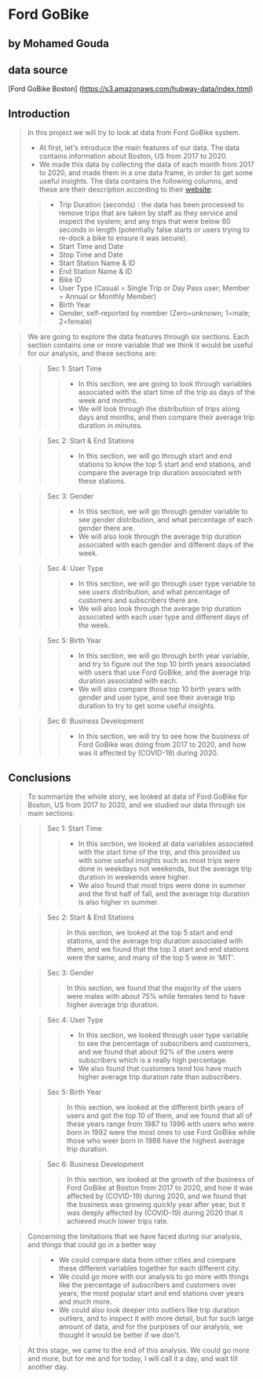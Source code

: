 # Ford GoBike

## by Mohamed Gouda

## data source
[Ford GoBike Boston] (https://s3.amazonaws.com/hubway-data/index.html)

## Introduction

> In this project we will try to look at data from Ford GoBike system.
>- At first, let's introduce the main features of our data. The data contains information about Boston, US from 2017 to 2020.
>- We made this data by collecting the data of each month from 2017 to 2020, and made them in a one data frame, in order to get some useful insights.
> The data contains the following columns, and these are their description according to their [website](https://www.bluebikes.com/system-data):
>>- Trip Duration (seconds) : the data has been processed to remove trips that are taken by staff as they service and inspect the system; and any trips that were below 60 seconds in length (potentially false starts or users trying to re-dock a bike to ensure it was secure).
>>- Start Time and Date
>>- Stop Time and Date
>>- Start Station Name & ID
>>- End Station Name & ID
>>- Bike ID
>>- User Type (Casual = Single Trip or Day Pass user; Member = Annual or Monthly Member)
>>- Birth Year
>>- Gender, self-reported by member (Zero=unknown; 1=male; 2=female)

> We are going to explore the data features through six sections. Each section contains one or more variable that we think it would be useful for our analysis, and these sections are:

>> Sec 1: Start Time
>>>- In this section, we are going to look through variables associated with the start time of the trip as days of the week and months. 
>>>- We will look through the distribution of trips along days and months, and then compare their average trip duration in minutes. 

>> Sec 2: Start & End Stations
>>>- In this section, we will go through start and end stations to know the top 5 start and end stations, and compare the average trip duration associated with these stations.

>> Sec 3: Gender
>>>- In this section, we will go through gender variable to see gender distribution, and what percentage of each gender there are.
>>>- We will also look through the average trip duration associated with each gender and different days of the week.

>> Sec 4: User Type
>>>- In this section, we will go through user type variable to see users distribution, and what percentage of customers and subscribers there are.
>>>- We will also look through the average trip duration associated with each user type and different days of the week.

>> Sec 5: Birth Year
>>>- In this section, we will go through birth year variable, and try to figure out the top 10 birth years associated with users that use Ford GoBike, and the average trip duration associated with each.
>>>- We will also compare those top 10 birth years with gender and user type, and see their average trip duration to try to get some useful insights.

>> Sec 6: Business Development
>>>- In this section, we will try to see how the business of Ford GoBike was doing from 2017 to 2020, and how was it affected by (COVID-19) during 2020.

## Conclusions

> To summarize the whole story, we looked at data of Ford GoBike for Boston, US from 2017 to 2020, and we studied our data through six main sections:

>> Sec 1: Start Time
>>>- In this section, we looked at data variables associated with the start time of the trip, and this provided us with some useful insights such as most trips were done in weekdays not weekends, but the average trip duration in weekends were higher.
>>>- We also found that most trips were done in summer and the first half of fall, and the average trip duration is also higher in summer.

>> Sec 2: Start & End Stations
>>> In this section, we looked at the top 5 start and end stations, and the average trip duration associated with them, and we found that the top 3 start and end stations were the same, and many of the top 5 were in 'MIT'.

>> Sec 3: Gender
>>> In this section, we found that the majority of the users were males with about 75% while females tend to have higher average trip duration.

>> Sec 4: User Type 
>>>- In this section, we looked through user type variable to see the percentage of subscribers and customers, and we found that about 92% of the users were subscribers which is a really high percentage. 
>>>- We also found that customers tend too have much higher average trip duration rate than subscribers.

>> Sec 5: Birth Year
>>> In this section, we looked at the different birth years of users and got the top 10 of them, and we found that all of these years range from 1987 to 1996 with users who were born in 1992 were the most ones to use Ford GoBike while those who weer born in 1988 have the highest average trip duration.

>> Sec 6: Business Development
>>> In this section, we looked at the growth of the business of Ford GoBike at Boston from 2017 to 2020, and how it was affected by (COVID-19) during 2020, and we found that the business was growing quickly year after year, but it was deeply affected by (COVID-19) during 2020 that it achieved much lower trips rate.

> Concerning the limitations that we have faced during our analysis, and things that could go in a better way 
>>- We could compare data from other cities and compare these different variables together for each different city.
>>- We could go more with our analysis to go more with things like the percentage of subscribers and customers over years, the most popular start and end stations over years and much more.
>>- We could also look deeper into outliers like trip duration outliers, and to inspect it with more detail, but for such large amount of data, and for the purposes of our analysis, we thought it would be better if we don't.

> At this stage, we came to the end of this analysis. We could go more and more, but for me and for today, I will call it a day, and wait till another day.